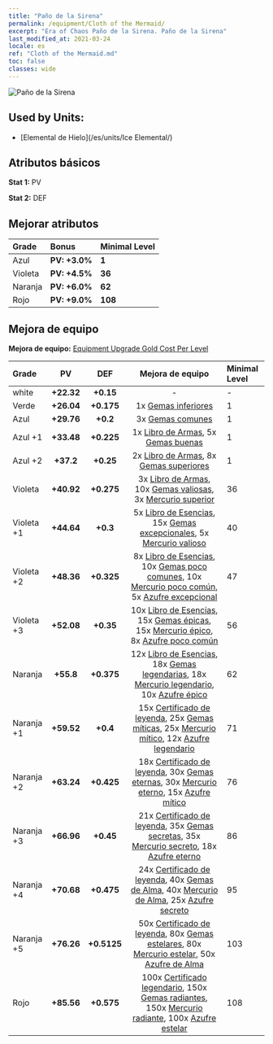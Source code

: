 ```yaml
---
title: "Paño de la Sirena"
permalink: /equipment/Cloth of the Mermaid/
excerpt: "Era of Chaos Paño de la Sirena. Paño de la Sirena"
last_modified_at: 2021-03-24
locale: es
ref: "Cloth of the Mermaid.md"
toc: false
classes: wide
---
```


  ![Paño de la Sirena](/images/e/e_9034.png)

## Used by Units:

* [Elemental de Hielo](/es/units/Ice Elemental/) 


## Atributos básicos
 **Stat 1:** PV

 **Stat 2:** DEF

## Mejorar atributos

  |     Grade    |   Bonus | Minimal Level | 
  |:-------------|:--------|:--------------| 
  | Azul | **PV: +3.0%** | **1** | 
  | Violeta | **PV: +4.5%** | **36** | 
  | Naranja | **PV: +6.0%** | **62** | 
  | Rojo | **PV: +9.0%** | **108** | 


## Mejora de equipo
 **Mejora de equipo:** [Equipment Upgrade Gold Cost Per Level](/equipment/EquipmentUpgradeCostPerLevel/) 

  |          Grade      | PV | DEF | Mejora de equipo | Minimal Level |
  |:--------------------|:---------:|:---------:|:----------------:|:--------------|
  | white | **+22.32** | **+0.15** | - | - |
  | Verde | **+26.04** | **+0.175** | 1x [Gemas inferiores](/es/Items/mat_4/) | 1 |
  | Azul | **+29.76** | **+0.2** | 3x [Gemas comunes](/es/Items/mat_10/) | 1 |
  | Azul +1 | **+33.48** | **+0.225** | 1x [Libro de Armas](/es/Items/mat_18/), 5x [Gemas buenas](/es/Items/mat_16/) | 1 |
  | Azul +2 | **+37.2** | **+0.25** | 2x [Libro de Armas](/es/Items/mat_25/), 8x [Gemas superiores](/es/Items/mat_23/) | 1 |
  | Violeta | **+40.92** | **+0.275** | 3x [Libro de Armas](/es/Items/mat_32/), 10x [Gemas valiosas](/es/Items/mat_30/), 3x [Mercurio superior](/es/Items/mat_21/) | 36 |
  | Violeta +1 | **+44.64** | **+0.3** | 5x [Libro de Esencias](/es/Items/mat_39/), 15x [Gemas excepcionales](/es/Items/mat_37/), 5x [Mercurio valioso](/es/Items/mat_28/) | 40 |
  | Violeta +2 | **+48.36** | **+0.325** | 8x [Libro de Esencias](/es/Items/mat_46/), 10x [Gemas poco comunes](/es/Items/mat_44/), 10x [Mercurio poco común](/es/Items/mat_42/), 5x [Azufre excepcional](/es/Items/mat_36/) | 47 |
  | Violeta +3 | **+52.08** | **+0.35** | 10x [Libro de Esencias](/es/Items/mat_53/), 15x [Gemas épicas](/es/Items/mat_51/), 15x [Mercurio épico](/es/Items/mat_49/), 8x [Azufre poco común](/es/Items/mat_43/) | 56 |
  | Naranja | **+55.8** | **+0.375** | 12x [Libro de Esencias](/es/Items/mat_60/), 18x [Gemas legendarias](/es/Items/mat_58/), 18x [Mercurio legendario](/es/Items/mat_56/), 10x [Azufre épico](/es/Items/mat_50/) | 62 |
  | Naranja +1 | **+59.52** | **+0.4** | 15x [Certificado de leyenda](/es/Items/mat_67/), 25x [Gemas míticas](/es/Items/mat_65/), 25x [Mercurio mítico](/es/Items/mat_63/), 12x [Azufre legendario](/es/Items/mat_57/) | 71 |
  | Naranja +2 | **+63.24** | **+0.425** | 18x [Certificado de leyenda](/es/Items/mat_74/), 30x [Gemas eternas](/es/Items/mat_72/), 30x [Mercurio eterno](/es/Items/mat_70/), 15x [Azufre mítico](/es/Items/mat_64/) | 76 |
  | Naranja +3 | **+66.96** | **+0.45** | 21x [Certificado de leyenda](/es/Items/mat_81/), 35x [Gemas secretas](/es/Items/mat_79/), 35x [Mercurio secreto](/es/Items/mat_77/), 18x [Azufre eterno](/es/Items/mat_71/) | 86 |
  | Naranja +4 | **+70.68** | **+0.475** | 24x [Certificado de leyenda](/es/Items/mat_88/), 40x [Gemas de Alma](/es/Items/mat_86/), 40x [Mercurio de Alma](/es/Items/mat_84/), 25x [Azufre secreto](/es/Items/mat_78/) | 95 |
  | Naranja +5 | **+76.26** | **+0.5125** | 50x [Certificado de leyenda](/es/Items/mat_95/), 80x [Gemas estelares](/es/Items/mat_93/), 80x [Mercurio estelar](/es/Items/mat_91/), 50x [Azufre de Alma](/es/Items/mat_85/) | 103 |
  | Rojo | **+85.56** | **+0.575** | 100x [Certificado legendario](/es/Items/mat_102/), 150x [Gemas radiantes](/es/Items/mat_100/), 150x [Mercurio radiante](/es/Items/mat_98/), 100x [Azufre estelar](/es/Items/mat_92/) | 108 |

